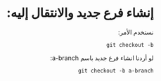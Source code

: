 <div dir="rtl" styyle="text-align:right">


# إنشاء فرع جديد والانتقال إليه:

نستخدم الأمر:

`git checkout -b`

لو أردنا انشاء فرع جديد باسم a-branch:

`git checkout -b a-branch`

</div>